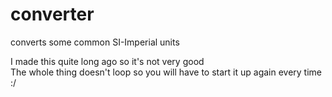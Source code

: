 # converter
converts some common SI-Imperial units

I made this quite long ago so it's not very good <br />
The whole thing doesn't loop so you will have to start it up again every time :/
